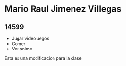 # Mario Raul Jimenez Villegas
## 14599

- Jugar videojuegos
- Comer
- Ver anime

Esta es una modificacion para la clase